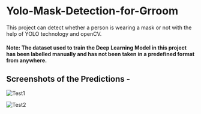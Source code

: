 # Yolo-Mask-Detection-for-Grroom

This project can detect whether a person is wearing a mask or not with the help of YOLO technology and openCV.
#### Note: The dataset used to train the Deep Learning Model in this project has been labelled manually and has not been taken in a predefined format from anywhere.

## Screenshots of the Predictions -

![Test1](https://user-images.githubusercontent.com/77988385/118746201-6596d400-b875-11eb-9f8c-07b7bc0aa604.jpg)

![Test2](https://user-images.githubusercontent.com/77988385/118746212-6b8cb500-b875-11eb-9b73-0ba8d13ea3c4.jpg)
